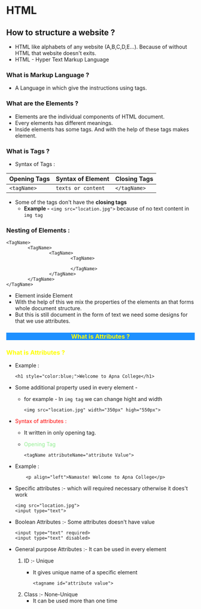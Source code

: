 # HTML
## How to structure a website ?
* HTML like alphabets of any website (A,B,C,D,E...). Because of without HTML that website doesn't exits.
* HTML - Hyper Text Markup Language

### What is Markup Language ?
* A Language in which give the instructions using tags.

### What are the Elements ?
* Elements are the individual components of HTML document.
* Every elements has different meanings.
* Inside elements has some tags. And with the help of these tags makes element.

### What is Tags ?
* Syntax of Tags  :

| Opening Tags| Syntax of Element | Closing Tags |
| --- | --- | --- |
| `<tagName>` | `texts or content` | `</tagName>` | 

* Some of the tags don't have the **closing tags**
    * **Example -** `<img src="location.jpg">` because of no text content in `img tag`

### Nesting of Elements :
    <TagName>
            <TagName>
                    <TagName>
                            <TagName>
                
                            </TagName>
                    </TagName>
            </TagName>
    </TagName>

* Element inside Element
* With the help of this we mix the properties of the elements an that forms whole document structure.
* But this is still document in the form of text we need some designs for that we use attributes.

<h3 style="background-color:DodgerBlue; color:yellow; text-align:center">What is Attributes ?</h3>
<h3 style="color:yellow;">What is Attributes ?</h3>

* Example :
    
      <h1 style="color:blue;">Welcome to Apna College</h1>
* Some additional property used in every element -
    * for example - In `img tag` we can change hight and width

          <img src="location.jpg" width="350px" high="550px">

* <p style="color:red">Syntax of attributes :</p>

    * It written in only opening tag.
    * <p style="color:lightgreen">Opening Tag</p>

          <tagName attributeName="attribute Value">
* Example :

          <p align="left">Namaste! Welcome to Apna College</p>

* Specific attributes :- which will required necessary otherwise it does't work

      <img src="location.jpg">
      <input type="text">

* Boolean Attributes :- Some attributes doesn't have value

      <input type="text" required>
      <input type="text" disabled>

* General purpose Attributes :- It can be used in every element
    1. ID :- Unique
        * It gives unique name of a specific element

              <tagname id="attribute value">

    2. Class :- None-Unique
        * It can be used more than one time

        